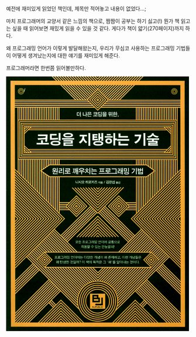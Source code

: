  예전에 재미있게 읽었던 책인데, 제목만 적어놓고 내용이 없었다...;

 마치 프로그래머의 교양서 같은 느낌의 책으로, 짬짬이 공부는 하기 싫고(!) 뭔가 책 읽고는 싶을 때 읽어보면 재밌게 읽을 수 있을 것 같다. 게다가 책이 얇기(270페이지)까지 하다.

 왜 프로그래밍 언어가 이렇게 발달해왔는지, 우리가 무심코 사용하는 프로그래밍 기법들이 어떻게 생겨났는지에 대한 얘기를 재미있게 해준다.

 프로그래머라면 한번쯤 읽어볼만하다.

![코딩을 지탱하는 기술](book.jpg)
